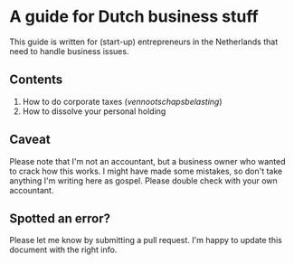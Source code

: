 # A guide for Dutch business stuff
This guide is written for (start-up) entrepreneurs in the Netherlands that need to handle business issues.

## Contents
1. How to do corporate taxes (_vennootschapsbelasting_)
2. How to dissolve your personal holding

## Caveat
Please note that I'm not an accountant, but a business owner who wanted to crack how this works. I might have made some mistakes, so don't take anything I'm writing here as gospel. Please double check with your own accountant.

## Spotted an error?
Please let me know by submitting a pull request. I'm happy to update this document with the right info.
